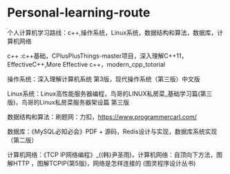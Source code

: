 # Personal-learning-route
个人计算机学习路线：c++,操作系统，Linux系统，数据结构和算法，数据库，计算机网络


c++ :c++基础，CPlusPlusThings-master项目，深入理解C++11，EffectiveC++,More Effective c++，modern_cpp_totorial

操作系统：深入理解计算机系统 第3版，现代操作系统（第三版）中文版

Linux系统：Linux高性能服务器编程，鸟哥的LINUX私房菜_基础学习篇(第三版)，鸟哥的Linux私房菜服务器架设篇 第三版 

数据结构和算法：刷题网：力扣，https://www.programmercarl.com/

数据库：《MySQL必知必会》PDF + 源码，Redis设计与实现，数据库系统实现（第二版）

计算机网络：《TCP IP网络编程》_((韩)尹圣雨)，计算机网络：自顶向下方法，图解HTTP ，图解TCPIP(第5版)，网络是怎样连接的 (图灵程序设计丛书)
